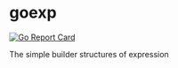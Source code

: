 # goexp

[![Go Report Card](https://goreportcard.com/badge/github.com/geniusrabbit/goexp)](https://goreportcard.com/report/github.com/geniusrabbit/goexp)

The simple builder structures of expression
